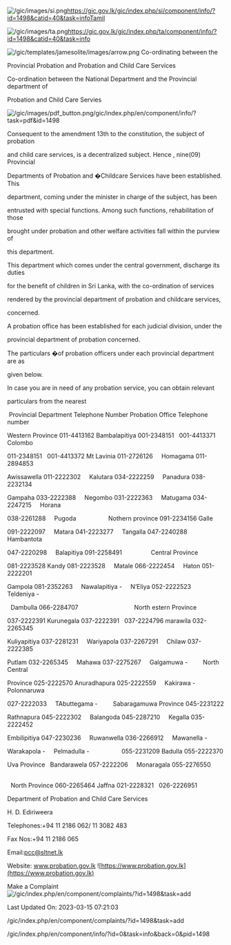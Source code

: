 <!-- Source: https://gic.gov.lk/gic/index.php/en/component/info/?id=1498&catid=40&task=info -->

![/gic/images/si.png](/gic/images/si.png)https://gic.gov.lk/gic/index.php/si/component/info/?id=1498&catid=40&task=infoTamil

![/gic/images/ta.png](/gic/images/ta.png)https://gic.gov.lk/gic/index.php/ta/component/info/?id=1498&catid=40&task=info

![/gic/templates/jamesolite/images/arrow.png](/gic/templates/jamesolite/images/arrow.png) Co-ordinating between the

Provincial Probation and Probation and Child Care Services

Co-ordination between the National Department and the Provincial department of

Probation and Child Care Servies

![/gic/images/pdf_button.png](/gic/images/pdf_button.png)/gic/index.php/en/component/info/?task=pdf&id=1498

Consequent to the amendment 13th to the constitution, the subject of probation

and child care services, is a decentralized subject. Hence , nine(09) Provincial

Departments of Probation and �Childcare Services have been established. This

department, coming under the minister in charge of the subject, has been

entrusted with special functions. Among such functions, rehabilitation of those

brought under probation and other welfare activities fall within the purview of

this department.

This department which comes under the central government, discharge its duties

for the benefit of children in Sri Lanka, with the co-ordination of services

rendered by the provincial department of probation and childcare services,

concerned.

A probation office has been established for each judicial division, under the

provincial department of probation concerned.

The particulars �of probation officers under each provincial department are as

given below.

In case you are in need of any probation service, you can obtain relevant

particulars from the nearest

 Provincial Department Telephone Number Probation Office Telephone  number

Western Province 011-4413162 Bambalapitiya 001-2348151   001-4413371 Colombo

011-2348151   001-4413372 Mt Lavinia 011-2726126     Homagama 011-2894853    

Awissawella 011-2222302     Kalutara 034-2222259     Panadura 038-2232134    

Gampaha 033-2222388     Negombo 031-2222363     Matugama 034-2247215     Horana

038-2261288     Pugoda                   Nothern province 091-2234156 Galle

091-2222097     Matara 041-2223277     Tangalla 047-2240288     Hambantota

047-2220298     Balapitiya 091-2258491                 Central Province

081-2223528 Kandy 081-2223528     Matale 066-2222454     Haton 051-2222201    

Gampola 081-2352263     Nawalapitiya -     N’Eliya 052-2222523     Teldeniya -  

  Dambulla 066-2284707                                 North estern Province

037-2222391 Kurunegala 037-2222391   037-2224796 marawila 032-2265345    

Kuliyapitiya 037-2281231     Wariyapola 037-2267291     Chilaw 037-2222385    

Putlam 032-2265345     Mahawa 037-2275267     Galgamuwa -         North Central

Province 025-2222570 Anuradhapura 025-2222559     Kakirawa -     Polonnaruwa

027-2222033     TAbuttegama -         Sabaragamuwa Province 045-2231222

Rathnapura 045-2222302     Balangoda 045-2287210     Kegalla 035-2222452    

Embilipitiya 047-2230236     Ruwanwella 036-2266912     Mawanella -    

Warakapola -     Pelmadulla -                   055-2231209 Badulla 055-2222370

Uva Province   Bandarawela 057-2222206     Monaragala 055-2276550              

  North Province 060-2265464 Jaffna 021-2228321   026-2226951  

Department of Probation and Child Care Services

H. D. Ediriweera

Telephones:+94 11 2186 062/ 11 3082 483

Fax Nos:+94 11 2186 065

Email:pcc@sltnet.lk

Website: www.probation.gov.lk ![https://www.probation.gov.lk](https://www.probation.gov.lk)

Make a Complaint ![/gic/index.php/en/component/complaints/?id=1498&task=add](/gic/index.php/en/component/complaints/?id=1498&task=add)

Last Updated On: 2023-03-15 07:21:03

/gic/index.php/en/component/complaints/?id=1498&task=add

/gic/index.php/en/component/info/?id=0&task=info&back=0&pid=1498